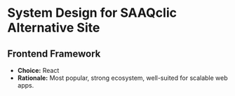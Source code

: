 # System Design for SAAQclic Alternative Site

## Frontend Framework
- **Choice:** React
- **Rationale:** Most popular, strong ecosystem, well-suited for scalable web apps.
